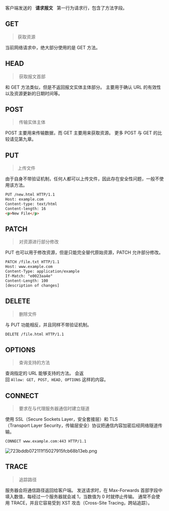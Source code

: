 客户端发送的   **请求报文**   第一行为请求行，包含了方法字段。

## GET

> 获取资源

当前网络请求中，绝大部分使用的是 GET 方法。

## HEAD

>  获取报文首部

和 GET 方法类似，但是不返回报文实体主体部分。
主要用于确认 URL 的有效性以及资源更新的日期时间等。

## POST

>  传输实体主体

POST 主要用来传输数据，而 GET 主要用来获取资源。
更多 POST 与 GET 的比较请见第九章。

## PUT

> 上传文件

由于自身不带验证机制，任何人都可以上传文件，因此存在安全性问题，一般不使用该方法。

```html
PUT /new.html HTTP/1.1
Host: example.com
Content-type: text/html
Content-length: 16
<p>New File</p>
```

## PATCH

>  对资源进行部分修改

PUT 也可以用于修改资源，但是只能完全替代原始资源，PATCH 允许部分修改。

```html
PATCH /file.txt HTTP/1.1
Host: www.example.com
Content-Type: application/example
If-Match: "e0023aa4e"
Content-Length: 100
[description of changes]
```

## DELETE

>  删除文件

与 PUT 功能相反，并且同样不带验证机制。

```html
DELETE /file.html HTTP/1.1
```

## OPTIONS

>  查询支持的方法

查询指定的 URL 能够支持的方法。
会返回 `Allow: GET, POST, HEAD, OPTIONS` 这样的内容。

## CONNECT

>  要求在与代理服务器通信时建立隧道

使用 SSL（Secure Sockets Layer，安全套接层）和 TLS（Transport Layer Security，传输层安全）协议把通信内容加密后经网络隧道传输。

```html
CONNECT www.example.com:443 HTTP/1.1
```

![723bddb072111f15027915fcb68b13eb.png](en-resource://database/730:1)

## TRACE

>  追踪路径

服务器会将通信路径返回给客户端。
发送请求时，在 Max-Forwards 首部字段中填入数值，每经过一个服务器就会减 1，当数值为 0 时就停止传输。
通常不会使用 TRACE，并且它容易受到 XST 攻击（Cross-Site Tracing，跨站追踪）。
